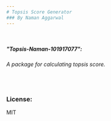 ```yaml
---
# Topsis Score Generator
### By Naman Aggarwal
---
```

&nbsp;
##### "Topsis-Naman-101917077":
###### A package for calculating topsis score.  
&nbsp;

### License:

MIT